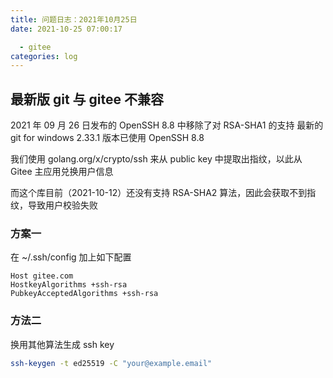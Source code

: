 ```yaml
---
title: 问题日志：2021年10月25日
date: 2021-10-25 07:00:17

  - gitee
categories: log
---
```


## 最新版 git 与 gitee 不兼容

2021 年 09 月 26 日发布的 OpenSSH 8.8 中移除了对 RSA-SHA1 的支持
最新的 git for windows 2.33.1 版本已使用 OpenSSH 8.8

我们使用 golang.org/x/crypto/ssh 来从 public key 中提取出指纹，以此从 Gitee 主应用兑换用户信息

而这个库目前（2021-10-12）还没有支持 RSA-SHA2 算法，因此会获取不到指纹，导致用户校验失败

### 方案一

在 ~/.ssh/config 加上如下配置

```
Host gitee.com
HostkeyAlgorithms +ssh-rsa
PubkeyAcceptedAlgorithms +ssh-rsa
```

### 方法二

换用其他算法生成 ssh key

```sh
ssh-keygen -t ed25519 -C "your@example.email"
```
